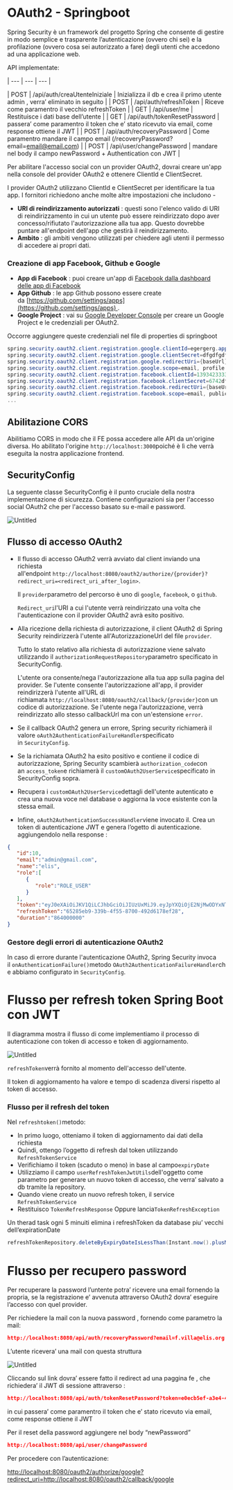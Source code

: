 # OAuth2 - Springboot

Spring Security è un framework del progetto Spring che consente di gestire in modo semplice e trasparente l’autenticazione (ovvero chi sei) e la profilazione (ovvero cosa sei autorizzato a fare) degli utenti che accedono ad una applicazione web.

API implementate:

| --- | --- | --- |

| POST | /api/auth/creaUtenteIniziale | Inizializza il db e crea il primo utente admin , verra’ eliminato in seguito |
| POST | /api/auth/refreshToken | Riceve come paramentro il vecchio refreshToken |
| GET | /api/user/me | Restituisce i dati base dell’utente |
| GET | /api/auth/tokenResetPassword | passera’ come paramentro il token che e’ stato ricevuto via email, come response ottiene il JWT |
| POST | /api/auth/recoveryPassword | Come paramentro mandare il campo email (/recoveryPassword?email=email@email.com) |
| POST  | /api/user/changePassword | mandare nel body il campo newPassword + Authentication con JWT |

Per abilitare l'accesso social con un provider OAuth2, dovrai creare un'app nella console del provider OAuth2 e ottenere ClientId e ClientSecret.

I provider OAuth2 utilizzano ClientId e ClientSecret per identificare la tua app. I fornitori richiedono anche molte altre impostazioni che includono -

- **URI di reindirizzamento autorizzati** : questi sono l'elenco valido di URI di reindirizzamento in cui un utente può essere reindirizzato dopo aver concesso/rifiutato l'autorizzazione alla tua app. Questo dovrebbe puntare all'endpoint dell'app che gestirà il reindirizzamento.
- **Ambito** : gli ambiti vengono utilizzati per chiedere agli utenti il permesso di accedere ai propri dati.

### **Creazione di app Facebook, Github e Google**

- **App di Facebook** : puoi creare un'app di [Facebook dalla dashboard delle app di Facebook](https://developers.facebook.com/apps)
- **App Github** : le app Github possono essere create da [https://github.com/settings/apps](https://github.com/settings/apps) .
- **Google Project** : vai su [Google Developer Console](https://console.developers.google.com/) per creare un Google Project e le credenziali per OAuth2.

Occorre aggiungere queste credenziali nel file di properties di springboot

```csharp
spring.security.oauth2.client.registration.google.clientId=egergerg.apps.googleusercontent.com
spring.security.oauth2.client.registration.google.clientSecret=dfgdfgdfgwBUd9
spring.security.oauth2.client.registration.google.redirectUri={baseUrl}/oauth2/callback/{registrationId}
spring.security.oauth2.client.registration.google.scope=email, profile
spring.security.oauth2.client.registration.facebook.clientId=13934233333333
spring.security.oauth2.client.registration.facebook.clientSecret=6742dfgdfg86ecbb9f17fgdfgdfgdf
spring.security.oauth2.client.registration.facebook.redirectUri={baseUrl}/oauth2/callback/{registrationId}
spring.security.oauth2.client.registration.facebook.scope=email, public_profile
...
```

## **Abilitazione CORS**

Abilitiamo CORS in modo che il FE possa accedere alle API da un'origine diversa. Ho abilitato l'origine `http://localhost:3000`poiché è lì che verrà eseguita la nostra applicazione frontend.

## **SecurityConfig**

La seguente classe SecurityConfig è il punto cruciale della nostra implementazione di sicurezza. Contiene configurazioni sia per l'accesso social OAuth2 che per l'accesso basato su e-mail e password.

![Untitled](OAuth2%20-%20Springboot%207008576a77c549b893f7f9d695b75f43/Untitled.png)

## **Flusso di accesso OAuth2**

- Il flusso di accesso OAuth2 verrà avviato dal client inviando una richiesta all'endpoint `http://localhost:8080/oauth2/authorize/{provider}?redirect_uri=<redirect_uri_after_login>`.
    
    Il `provider`parametro del percorso è uno di `google`, `facebook`, o `github`. 
    
    `Redirect_uri`l'URI a cui l'utente verrà reindirizzato una volta che l'autenticazione con il provider OAuth2 avrà esito positivo. 
    
- Alla ricezione della richiesta di autorizzazione, il client OAuth2 di Spring Security reindirizzerà l'utente all'AutorizzazioneUrl del file `provider`.
    
    Tutto lo stato relativo alla richiesta di autorizzazione viene salvato utilizzando il `authorizationRequestRepository`parametro specificato in SecurityConfig.
    
    L'utente ora consente/nega l'autorizzazione alla tua app sulla pagina del provider. Se l'utente consente l'autorizzazione all'app, il provider reindirizzerà l'utente all'URL di richiamata `http://localhost:8080/oauth2/callback/{provider}`con un codice di autorizzazione. Se l'utente nega l'autorizzazione, verrà reindirizzato allo stesso callbackUrl ma con un'estensione `error`.
    
- Se il callback OAuth2 genera un errore, Spring security richiamerà il valore `oAuth2AuthenticationFailureHandler`specificato in `SecurityConfig`.
- Se la richiamata OAuth2 ha esito positivo e contiene il codice di autorizzazione, Spring Security scambierà `authorization_code`con an `access_token`e richiamerà il `customOAuth2UserService`specificato in SecurityConfig sopra.
- Recupera i `customOAuth2UserService`dettagli dell'utente autenticato e crea una nuova voce nel database o aggiorna la voce esistente con la stessa email.
- Infine, `oAuth2AuthenticationSuccessHandler`viene invocato il. Crea un token di autenticazione JWT e genera l’ogetto di autenticazione. aggiungendolo nella response :

```json
{
   "id":10,
   "email":"admin@gmail.com",
   "name":"elis",
   "role":[
      {
         "role":"ROLE_USER"
      }
   ],
   "token":"eyJ0eXAiOiJKV1QiLCJhbGciOiJIUzUxMiJ9.eyJpYXQiOjE2NjMwODYxNTYsImF1ZCI6InNlY3VyZS1hcHAiLCJzdWIiOiIxMCIsImV4cCI6MTY2Mzk1MDE1Niwicm9sIjpbIlJPTEVfVVNFUiJdfQ.HgRvINmHyisQY5xoGHMLNfcjbJkoyf5bb7nJotkIhQClLHgwrRwNvtgknTfVLw0oVUaLf86oONMpUwMReC1f7w",
   "refreshToken":"65285eb9-339b-4f55-8700-492d6178ef28",
   "duration":"864000000"
}
```

### **Gestore degli errori di autenticazione OAuth2**

In caso di errore durante l'autenticazione OAuth2, Spring Security invoca il `onAuthenticationFailure()`metodo `OAuth2AuthenticationFailureHandler`che abbiamo configurato in `SecurityConfig`.

# **Flusso per refresh token Spring Boot con JWT**

Il diagramma mostra il flusso di come implementiamo il processo di autenticazione con token di accesso e token di aggiornamento.

![Untitled](OAuth2%20-%20Springboot%207008576a77c549b893f7f9d695b75f43/Untitled%201.png)

`refreshToken`verrà fornito al momento dell'accesso dell'utente.

Il token di aggiornamento ha valore e tempo di scadenza diversi rispetto al token di accesso.

### Flusso per il refresh del token

Nel `refreshtoken()`metodo:

- In primo luogo, otteniamo il token di aggiornamento dai dati della richiesta
- Quindi, ottengo l’oggetto di refresh dal token utilizzando `RefreshTokenService`
- Verifichiamo il token (scaduto o meno) in base al campo`expiryDate`
- Utilizziamo il campo `userRefreshTokenJwtUtils`dell'oggetto come parametro per generare un nuovo token di accesso, che verra’ salvato a db tramite la repository.
- Quando viene creato un nuovo refresh token, il service `RefreshTokenService`
- Restituisco `TokenRefreshResponse` Oppure lancia`TokenRefreshException`

Un therad task ogni 5 minuiti elimina i refreshToken da database piu’ vecchi dell’expirationDate

```java
refreshTokenRepository.deleteByExpiryDateIsLessThan(Instant.now().plusMillis(Long.parseLong(Objects.requireNonNull( env.getProperty("app.auth.refreshTokenExpiration"))) + 1000));
```

# **Flusso per recupero password**

Per recuperare la password l’untente potra’ ricevere una email fornendo la propria, se la registrazione e’ avvenuta attraverso OAuth2 dovra’ eseguire l’accesso con quel provider.

Per richiedere la mail con la nuova password , fornendo come parametro la mail:

```json
http://localhost:8080/api/auth/recoveryPassword?email=f.villa@elis.org
```

L’utente ricevera’ una mail con questa struttura

![Untitled](OAuth2%20-%20Springboot%207008576a77c549b893f7f9d695b75f43/Untitled%202.png)

Cliccando sul link dovra’ essere fatto il redirect ad una paggina fe , che richiedera’ il JWT di sessione attraverso :

```json
http://localhost:8080/api/auth/tokenResetPassword?token=e0ecb5ef-a3e4-4f49-a43f-59e5f6ee54e2
```

in cui passera’ come paramentro il token che e’ stato ricevuto via email, come response ottiene il JWT

Per il reset della password aggiungere nel body “newPassword” 

```json
http://localhost:8080/api/user/changePassword
```

Per procedere con l’autenticazione:

[http://localhost:8080/oauth2/authorize/google?redirect_uri=http://localhost:8080/oauth2/callback/google](http://localhost:8080/oauth2/authorize/google?redirect_uri=http://localhost:8080/oauth2/callback/google)
